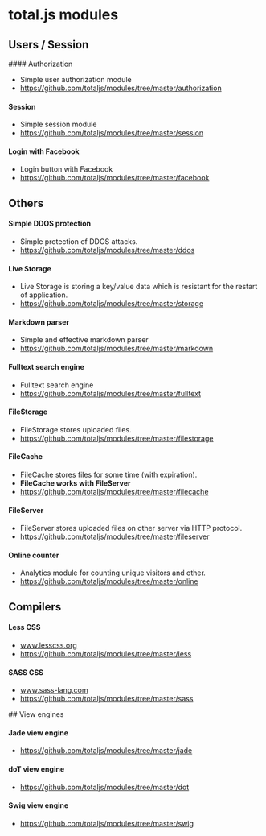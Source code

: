 # total.js modules

## Users / Session

#### Authorization

- Simple user authorization module
- https://github.com/totaljs/modules/tree/master/authorization

#### Session

- Simple session module
- https://github.com/totaljs/modules/tree/master/session

#### Login with Facebook

- Login button with Facebook
- https://github.com/totaljs/modules/tree/master/facebook

## Others

#### Simple DDOS protection

- Simple protection of DDOS attacks.
- https://github.com/totaljs/modules/tree/master/ddos

#### Live Storage

- Live Storage is storing a key/value data which is resistant for the restart of application.
- https://github.com/totaljs/modules/tree/master/storage

#### Markdown parser

- Simple and effective markdown parser
- https://github.com/totaljs/modules/tree/master/markdown

#### Fulltext search engine

- Fulltext search engine
- https://github.com/totaljs/modules/tree/master/fulltext

#### FileStorage

- FileStorage stores uploaded files.
- https://github.com/totaljs/modules/tree/master/filestorage

#### FileCache

- FileCache stores files for some time (with expiration).
- __FileCache works with FileServer__
- https://github.com/totaljs/modules/tree/master/filecache

#### FileServer

- FileServer stores uploaded files on other server via HTTP protocol.
- https://github.com/totaljs/modules/tree/master/fileserver

#### Online counter

- Analytics module for counting unique visitors and other.
- https://github.com/totaljs/modules/tree/master/online

## Compilers

#### Less CSS

- www.lesscss.org
- https://github.com/totaljs/modules/tree/master/less

#### SASS CSS

- www.sass-lang.com
- https://github.com/totaljs/modules/tree/master/sass

## View engines

#### Jade view engine

- https://github.com/totaljs/modules/tree/master/jade

#### doT view engine

- https://github.com/totaljs/modules/tree/master/dot

#### Swig view engine

- https://github.com/totaljs/modules/tree/master/swig
